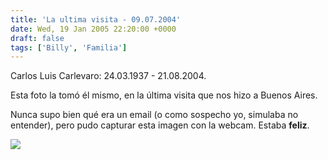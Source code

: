 ```yaml
---
title: 'La ultima visita - 09.07.2004'
date: Wed, 19 Jan 2005 22:20:00 +0000
draft: false
tags: ['Billy', 'Familia']
---
```


Carlos Luis Carlevaro: 24.03.1937 - 21.08.2004.  

Esta foto la tomó él mismo, en la última visita que nos hizo a Buenos Aires. 

Nunca supo bien qué era un email (o como sospecho yo, simulaba no entender), 
pero pudo capturar esta imagen con la webcam. Estaba **feliz**.

[![](http://photos1.blogger.com/img/121/3009/320/billy-1.jpg)](http://photos1.blogger.com/img/121/3009/640/billy-1.jpg)
